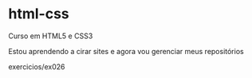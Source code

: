# html-css
 Curso em HTML5 e CSS3

 Estou aprendendo a cirar sites e agora vou gerenciar meus repositórios

exercicios/ex026
